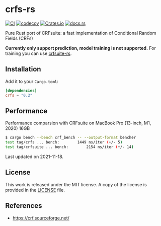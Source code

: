 # crfs-rs

[![CI](https://github.com/messense/crfs-rs/workflows/CI/badge.svg)](https://github.com/messense/crfs-rs/actions?query=workflow%3ACI)
[![codecov](https://codecov.io/gh/messense/crfs-rs/branch/main/graph/badge.svg)](https://codecov.io/gh/messense/crfs-rs)
[![Crates.io](https://img.shields.io/crates/v/crfs.svg)](https://crates.io/crates/crfs)
[![docs.rs](https://docs.rs/crfs/badge.svg)](https://docs.rs/crfs/)

Pure Rust port of CRFsuite: a fast implementation of Conditional Random Fields (CRFs)

**Currently only support prediction, model training is not supported.**
For training you can use [crfsuite-rs](https://github.com/messense/crfsuite-rs).

## Installation

Add it to your ``Cargo.toml``:

```toml
[dependencies]
crfs = "0.2"
```

## Performance

Performance comparsion with CRFsuite on MacBook Pro (13-inch, M1, 2020) 16GB

```bash
$ cargo bench --bench crf_bench -- --output-format bencher
test tag/crfs ... bench:        1449 ns/iter (+/- 5)
test tag/crfsuite ... bench:        2154 ns/iter (+/- 14)
```

Last updated on 2021-11-18.

## License

This work is released under the MIT license. A copy of the license is provided
in the [LICENSE](./LICENSE) file.

## References

- https://crf.sourceforge.net/
